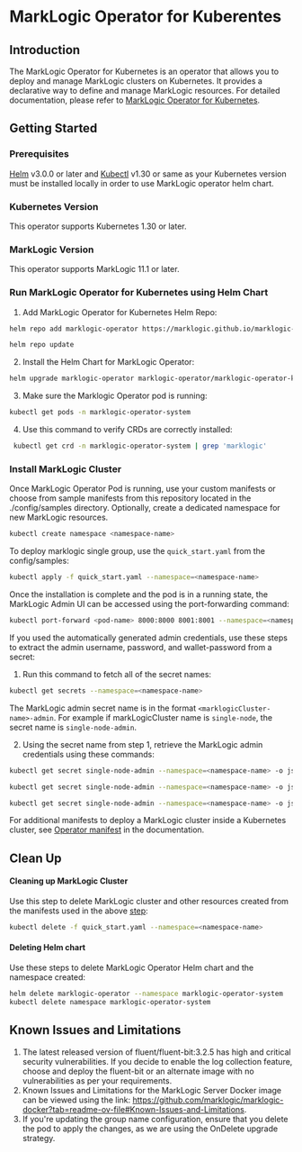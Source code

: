 # MarkLogic Operator for Kuberentes

## Introduction

The MarkLogic Operator for Kubernetes is an operator that allows you to deploy and manage MarkLogic clusters on Kubernetes. It provides a declarative way to define and manage MarkLogic resources. For detailed documentation, please refer to [MarkLogic Operator for Kubernetes](https://docs.progress.com/bundle/marklogic-server-on-kubernetes).

## Getting Started

### Prerequisites

[Helm](https://helm.sh/docs/intro/install/) v3.0.0 or later and [Kubectl](https://kubernetes.io/docs/tasks/tools/) v1.30 or same as your Kubernetes version must be installed locally in order to use MarkLogic operator helm chart. 

### Kubernetes Version

This operator supports Kubernetes 1.30 or later.

### MarkLogic Version

This operator supports MarkLogic 11.1 or later.

### Run MarkLogic Operator for Kubernetes using Helm Chart

1. Add MarkLogic Operator for Kubernetes Helm Repo:
```sh
helm repo add marklogic-operator https://marklogic.github.io/marklogic-operator-kubernetes/

helm repo update
```

2. Install the Helm Chart for MarkLogic Operator: 
```sh
helm upgrade marklogic-operator marklogic-operator/marklogic-operator-kubernetes --version=1.0.0 --install --namespace marklogic-operator-system --create-namespace
```

3. Make sure the Marklogic Operator pod is running:
```sh
kubectl get pods -n marklogic-operator-system 
```

4. Use this command to verify CRDs are correctly installed:
```sh
 kubectl get crd -n marklogic-operator-system | grep 'marklogic'
```

### Install MarkLogic Cluster
Once MarkLogic Operator Pod is running, use your custom manifests or choose from sample manifests from this repository located in the ./config/samples directory.
Optionally, create a dedicated namespace for new MarkLogic resources.
  ```sh
  kubectl create namespace <namespace-name>
  ```
To deploy marklogic single group, use the `quick_start.yaml` from the config/samples: 
  ```sh
  kubectl apply -f quick_start.yaml --namespace=<namespace-name>
  ```
Once the installation is complete and the pod is in a running state, the MarkLogic Admin UI can be accessed using the port-forwarding command:

  ```sh
  kubectl port-forward <pod-name> 8000:8000 8001:8001 --namespace=<namespace-name>
  ```

If you used the automatically generated admin credentials, use these steps to extract the admin username, password, and wallet-password from a secret:

1. Run this command to fetch all of the secret names:
  ```sh
  kubectl get secrets --namespace=<namespace-name>
  ```
The MarkLogic admin secret name is in the format  `<marklogicCluster-name>-admin`. For example if markLogicCluster name is `single-node`, the secret name is `single-node-admin`.

2. Using the secret name from step 1, retrieve the MarkLogic admin credentials using these commands:
  ```sh
  kubectl get secret single-node-admin --namespace=<namespace-name> -o jsonpath='{.data.username}' | base64 --decode; echo

  kubectl get secret single-node-admin --namespace=<namespace-name> -o jsonpath='{.data.password}' | base64 --decode; echo

  kubectl get secret single-node-admin --namespace=<namespace-name> -o jsonpath='{.data.wallet-password}' | base64 --decode; echo
  ```

For additional manifests to deploy a MarkLogic cluster inside a Kubernetes cluster, see [Operator manifest](https://docs.progress.com/bundle/marklogic-server-on-kubernetes/operator/Operator-manifest.html) in the documentation.

## Clean Up

#### Cleaning up MarkLogic Cluster
Use this step to delete MarkLogic cluster and other resources created from the manifests used in the above [step](#install-marklogic-cluster):
  ```sh
  kubectl delete -f quick_start.yaml --namespace=<namespace-name>
  ```

#### Deleting Helm chart
Use these steps to delete MarkLogic Operator Helm chart and the namespace created:
```sh
helm delete marklogic-operator --namespace marklogic-operator-system
kubectl delete namespace marklogic-operator-system
```

## Known Issues and Limitations

1. The latest released version of fluent/fluent-bit:3.2.5 has high and critical security vulnerabilities. If you decide to enable the log collection feature, choose and deploy the fluent-bit or an alternate image with no vulnerabilities as per your requirements.
2. Known Issues and Limitations for the MarkLogic Server Docker image can be viewed using the link: https://github.com/marklogic/marklogic-docker?tab=readme-ov-file#Known-Issues-and-Limitations.
3. If you're updating the group name configuration, ensure that you delete the pod to apply the changes, as we are using the OnDelete upgrade strategy.
